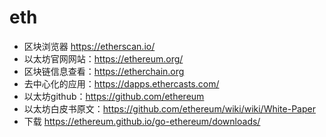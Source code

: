# eth

* 区块浏览器 <https://etherscan.io/>
* 以太坊官网网站：<https://ethereum.org/>
* 区块链信息查看：<https://etherchain.org>
* 去中心化的应用：<https://dapps.ethercasts.com/>
* 以太坊github：<https://github.com/ethereum>
* 以太坊白皮书原文：<https://github.com/ethereum/wiki/wiki/White-Paper>
* 下载 <https://ethereum.github.io/go-ethereum/downloads/>